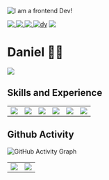 ![I am a frontend Dev!](https://raw.githubusercontent.com/sagar-viradiya/sagar-viradiya/master/resources/banner.png)
<div>
  <a href="mailto:danielkofi4@gmail.com">
  <img align="top" src="https://img.shields.io/badge/-danielkofi4@gmail.com-c14438?style=flat&logo=Gmail&logoColor=white&link=mailto:danielkofi4@gmail.com"/>
  <img align="top" src="https://img.shields.io/badge/-dyofficial-grey?style=flat&logo=github&logoColor=white&link=https://github.com/dyofficial/"/>
  <img align="top" src="https://gpvc.arturio.dev/dyofficial"/>
  <a href="https://twitter.com/_dev_DY" target="blank"><img src="https://img.shields.io/twitter/follow/_dev_DY?style=social" alt="dy" /></a>
  <img align="top" src="https://profile-counter.glitch.me/dyofficial/count.svg"/>
 </div>

# Daniel  🧛🏿
<img src="https://readme-typing-svg.herokuapp.com?font=monospace&color=00ffd2&size=25&center=true&vCenter=true&lines=A+Passionate+Learner!;Open+Source+Contributor">
</p>

## Skills and Experience

<table>
  <tr>
    <td valign="top"><img src="https://img.shields.io/badge/Linux-FCC624?style=for-the-badge&logo=linux&logoColor=black"/></td>
    <td valign="top"><img src="https://img.shields.io/badge/CSS3-1572B6?style=for-the-badge&logo=css3&logoColor=white"/></td>
    <td valign="top"><img src="hhttps://img.shields.io/badge/JavaScript-323330?style=for-the-badge&logo=javascript&logoColor=F7DF1E"/></td>
    <td valign="top"><img src="https://img.shields.io/badge/React-20232A?style=for-the-badge&logo=react&logoColor=61DAFB"/></td>
    <td valign="top"><img src="https://img.shields.io/badge/React_Router-CA4245?style=for-the-badge&logo=react-router&logoColor=white"/></td>
    <td valign="top"><img src="https://img.shields.io/badge/Node.js-339933?style=for-the-badge&logo=nodedotjs&logoColor=white"/></td>
  </tr>
  </table>


## Github Activity

![GitHub Activity Graph](https://activity-graph.herokuapp.com/graph?username=dyofficial)  

<table>
  <tr>
    <td valign="top"><img src="https://github-readme-streak-stats.herokuapp.com/?user=dyofficial"/></td>
    <td valign="top"><img src="https://github-readme-stats.vercel.app/api?username=dyofficial&show_icons=true"/></td>
  </tr>
  </table>
 
  
  






